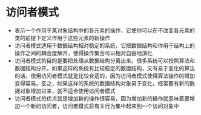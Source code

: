 # 访问者模式
* 表示一个作用于某对象结构中的各元素的操作，它使你可以在不改变各元素的类的前提下定义作用于这些元素的新操作
* 访问者模式适用于数据结构相对稳定的系统，它把数据结构和作用于结构上的操作之间的耦合度解开，使得操作集合可以相对自由地演化
* 访问者模式的目的是要把处理从数据结构分离出来。很多系统可以按照算法和数据结构分开，如果这样的系统有比较稳定的数据结构，又有易于变化的算法的话，使用访问者模式就是比较合适的，因为访问者模式使得算法操作的增加变得容易。反之，如果这样的系统的数据结构对象易于变化，经常要有新的数据对象增加进来，就不适合使用访问者模式
* 访问者模式的优点就是增加新的操作很容易，因为增加新的操作就意味着要增加一个新的访问者，访问者模式将有关行为集中起来到一个访问对象中